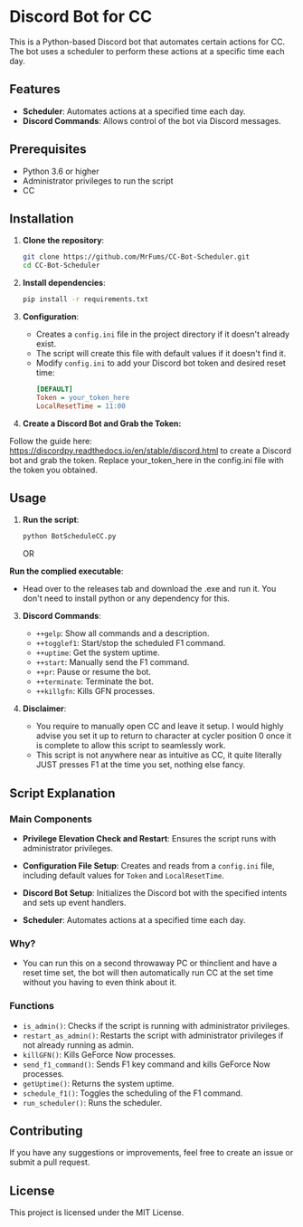 # Discord Bot for CC

This is a Python-based Discord bot that automates certain actions for CC. The bot uses a scheduler to perform these actions at a specific time each day.

## Features

- **Scheduler**: Automates actions at a specified time each day.
- **Discord Commands**: Allows control of the bot via Discord messages.

## Prerequisites

- Python 3.6 or higher
- Administrator privileges to run the script
- CC

## Installation

1. **Clone the repository**:
    ```bash
    git clone https://github.com/MrFums/CC-Bot-Scheduler.git
    cd CC-Bot-Scheduler
    ```

2. **Install dependencies**:
    ```bash
    pip install -r requirements.txt
    ```

3. **Configuration**:
   - Creates a `config.ini` file in the project directory if it doesn't already exist.
   - The script will create this file with default values if it doesn't find it.
   - Modify `config.ini` to add your Discord bot token and desired reset time:
     ```ini
     [DEFAULT]
     Token = your_token_here
     LocalResetTime = 11:00
     ```

4. **Create a Discord Bot and Grab the Token:**

Follow the guide here: https://discordpy.readthedocs.io/en/stable/discord.html to create a Discord bot and grab the token.
Replace your_token_here in the config.ini file with the token you obtained.

## Usage

1. **Run the script**:
    ```bash
    python BotScheduleCC.py
    ```
    OR

  **Run the complied executable**:
   - Head over to the releases tab and download the .exe and run it. You don't need to install python or any dependency for this.
   

3. **Discord Commands**:
   - `++gelp`: Show all commands and a description.
   - `++togglef1`: Start/stop the scheduled F1 command.
   - `++uptime`: Get the system uptime.
   - `++start`: Manually send the F1 command.
   - `++pr`: Pause or resume the bot.
   - `++terminate`: Terminate the bot.
   - `++killgfn`: Kills GFN processes.

4. **Disclaimer**:
   - You require to manually open CC and leave it setup. I would highly advise you set it up to return to character at cycler position 0 once it is complete to allow this script to seamlessly work.
   - This script is not anywhere near as intuitive as CC, it quite literally JUST presses F1 at the time you set, nothing else fancy.

## Script Explanation

### Main Components

- **Privilege Elevation Check and Restart**:
  Ensures the script runs with administrator privileges.
  
- **Configuration File Setup**:
  Creates and reads from a `config.ini` file, including default values for `Token` and `LocalResetTime`.

- **Discord Bot Setup**:
  Initializes the Discord bot with the specified intents and sets up event handlers.

- **Scheduler**:
  Automates actions at a specified time each day.

### Why?

- You can run this on a second throwaway PC or thinclient and have a reset time set, the bot will then automatically run CC at the set time without you having to even think about it.

### Functions

- `is_admin()`: Checks if the script is running with administrator privileges.
- `restart_as_admin()`: Restarts the script with administrator privileges if not already running as admin.
- `killGFN()`: Kills GeForce Now processes.
- `send_f1_command()`: Sends F1 key command and kills GeForce Now processes.
- `getUptime()`: Returns the system uptime.
- `schedule_f1()`: Toggles the scheduling of the F1 command.
- `run_scheduler()`: Runs the scheduler.

## Contributing

If you have any suggestions or improvements, feel free to create an issue or submit a pull request.

## License

This project is licensed under the MIT License.
